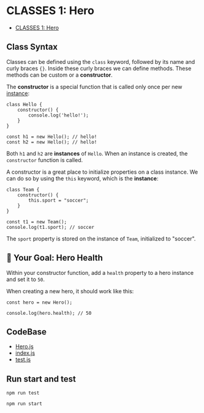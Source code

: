 #   CLASSES 1: Hero

-   [CLASSES 1: Hero](https://university.alchemy.com/course/js/sc/5dad0494a54be5305b6b3297/stage/5dad0c74a54be5305b6b3298)

##  Class Syntax

Classes can be defined using the `class` keyword, followed by its name and curly braces `{}`. Inside these curly braces we can define methods. These methods can be custom or a **constructor**.

The **constructor** is a special function that is called only once per new [instance](Instances.md):

```
class Hello {
    constructor() {
        console.log('hello!');
    }
}

const h1 = new Hello(); // hello!
const h2 = new Hello(); // hello!
```

Both `h1` and `h2` are **instances** of `Hello`. When an instance is created, the `constructor` function is called.

A constructor is a great place to initialize properties on a class instance. We can do so by using the `this` keyword, which is the **instance**:

```
class Team {
    constructor() {
        this.sport = "soccer";
    } 
}

const t1 = new Team();
console.log(t1.sport); // soccer
```

The `sport` property is stored on the instance of `Team`, initialized to "soccer".

##  🏁 Your Goal: Hero Health

Within your constructor function, add a `health` property to a hero instance and set it to `50`.

When creating a new hero, it should work like this:

```
const hero = new Hero();

console.log(hero.health); // 50
```

## CodeBase

-   [Hero.js](Hero.js)
-   [index.js](index.js)
-   [test.js](test.js)

## Run start and test

```
npm run test
```

```
npm run start
```